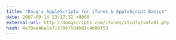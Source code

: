 ```yaml
---
title: "Doug's AppleScripts for iTunes & AppleScript Basics"
date: 2007-09-14 13:17:32 +0000
external-url: http://dougscripts.com/itunes/itinfo/info01.php
hash: 4e70aeaba1a7133867584b81c4608753
---
```



